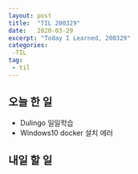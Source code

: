 ```yaml
---
layout: post
title:  "TIL 200329"
date:   2020-03-29
excerpt: "Today I Learned, 200329"
categories: 
 -TIL
tag:
 - til
---
```

## 오늘 한 일

* Dulingo 일일학습
* Windows10 docker 설치 에러

## 내일 할 일
